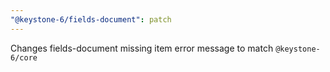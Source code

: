 ```yaml
---
"@keystone-6/fields-document": patch
---
```


Changes fields-document missing item error message to match `@keystone-6/core`
